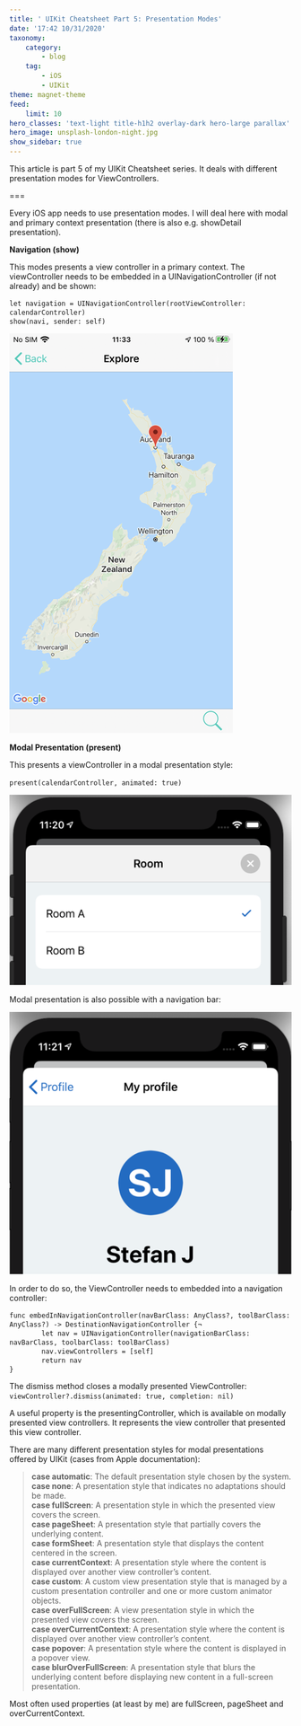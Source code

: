 ```yaml
---
title: ' UIKit Cheatsheet Part 5: Presentation Modes'
date: '17:42 10/31/2020'
taxonomy:
    category:
        - blog
    tag:
        - iOS
        - UIKit
theme: magnet-theme
feed:
    limit: 10
hero_classes: 'text-light title-h1h2 overlay-dark hero-large parallax'
hero_image: unsplash-london-night.jpg
show_sidebar: true
---
```


This article is part 5 of my UIKit Cheatsheet series. It deals with different presentation modes for ViewControllers.

===

Every iOS app needs to use presentation modes. I will deal here with modal and primary context presentation (there is also e.g. showDetail presentation).

**Navigation (show)**

This modes presents a view controller in a primary context. The viewController needs to be embedded in a UINavigationController (if not already) and be shown:

```
let navigation = UINavigationController(rootViewController: calendarController)
show(navi, sender: self)
```

![show](show.png)

**Modal Presentation (present)**

This presents a viewController in a modal presentation style:

`present(calendarController, animated: true)`

![modal](modal.png)

Modal presentation is also possible with a navigation bar:

![modal](modal_with_navi.png)

In order to do so, the ViewController needs to embedded into a navigation controller:

```
func embedInNavigationController(navBarClass: AnyClass?, toolBarClass: AnyClass?) -> DestinationNavigationController {¬
        let nav = UINavigationController(navigationBarClass: navBarClass, toolbarClass: toolBarClass)
        nav.viewControllers = [self]
        return nav
}
```

The dismiss method closes a modally presented ViewController:
`viewController?.dismiss(animated: true, completion: nil)`


A useful property is the presentingController, which is available on modally presented view controllers. It represents the view controller that presented this view controller.

There are many different presentation styles for modal presentations offered by UIKit (cases from Apple documentation):

<blockquote>
<b>case automatic</b>: The default presentation style chosen by the system.<br>
<b>case none</b>: A presentation style that indicates no adaptations should be made.<br>
<b>case fullScreen</b>: A presentation style in which the presented view covers the screen.<br>
<b>case pageSheet</b>: A presentation style that partially covers the underlying content.<br>
<b>case formSheet</b>: A presentation style that displays the content centered in the screen.<br>
<b>case currentContext</b>: A presentation style where the content is displayed over another view controller’s content.<br>
<b>case custom</b>: A custom view presentation style that is managed by a custom presentation controller and one or more custom animator objects.<br>
<b>case overFullScreen</b>: A view presentation style in which the presented view covers the screen.<br>
<b>case overCurrentContext</b>: A presentation style where the content is displayed over another view controller’s content.<br>
<b>case popover</b>: A presentation style where the content is displayed in a popover view.<br>
<b>case blurOverFullScreen</b>: A presentation style that blurs the underlying content before displaying new content in a full-screen presentation.<br>
</blockquote>
    
Most often used properties (at least by me) are fullScreen, pageSheet and overCurrentContext.
